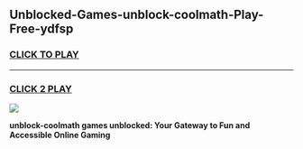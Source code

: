 
## Unblocked-Games-unblock-coolmath-Play-Free-ydfsp
<h3>
<a href="https://premium76.site?title=unblock-coolmath&ref=18A1">CLICK TO PLAY</a></h3>
<hr>

<h3>
<a href="https://premium76.site?title=unblock-coolmath&ref=18A1">CLICK 2 PLAY</a>
  
</h3>

<a href="https://premium76.site?title=unblock-coolmath&ref=18A1"><img src="https://clearcache.store/games.png"></a>


**unblock-coolmath games unblocked: Your Gateway to Fun and Accessible Online Gaming**
